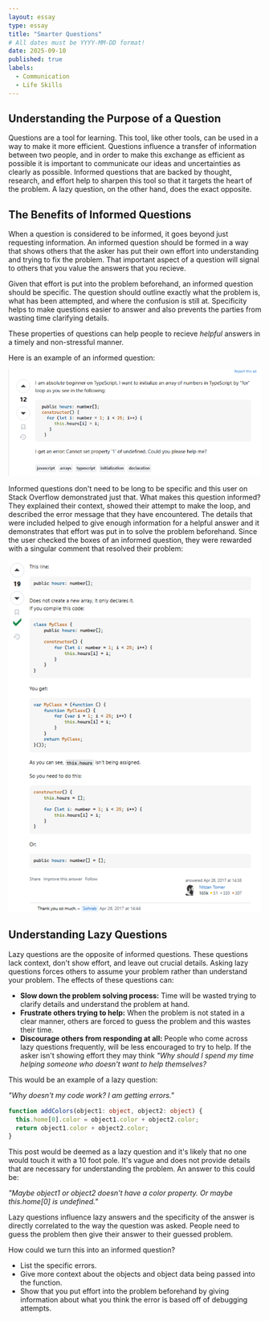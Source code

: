 ```yaml
---
layout: essay
type: essay
title: "Smarter Questions"
# All dates must be YYYY-MM-DD format!
date: 2025-09-10
published: true
labels:
  - Communication
  - Life Skills
---
```




## Understanding the Purpose of a Question

Questions are a tool for learning. This tool, like other tools, can be used in a way to make it more efficient. Questions influence a transfer of information between two people, and in order to make this exchange as efficient as possible it is important to communicate our ideas and uncertainties as clearly as possible. Informed questions that are backed by thought, research, and effort help to sharpen this tool so that it targets the heart of the problem. A lazy question, on the other hand, does the exact opposite. 

## The Benefits of Informed Questions

When a question is considered to be informed, it goes beyond just requesting information. An informed question should be formed in a way that shows others that the asker has put their own effort into understanding and trying to fix the problem. That important aspect of a question will signal to others that you value the answers that you recieve. 

Given that effort is put into the problem beforehand, an informed question should be specific. The question should outline exactly what the problem is, what has been attempted, and where the confusion is still at. Specificity helps to make questions easier to answer and also prevents the parties from wasting time clarifying details.

These properties of questions can help people to recieve *helpful* answers in a timely and non-stressful manner.

Here is an example of an informed question:

![Smart question example](../img/smartquestions/smartquestion.png)

Informed questions don't need to be long to be specific and this user on Stack Overflow demonstrated just that. What makes this question informed? They explained their context, showed their attempt to make the loop, and described the error message that they have encountered. The details that were included helped to give enough information for a helpful answer and it demonstrates that effort was put in to solve the problem beforehand. Since the user checked the boxes of an informed question, they were rewarded with a singular comment that resolved their problem:

![Smart answer example](../img/smartquestions/smartanswer.png)

## Understanding Lazy Questions

Lazy questions are the opposite of informed questions. These questions lack context, don't show effort, and leave out crucial details. Asking lazy questions forces others to assume your problem rather than understand your problem. The effects of these questions can:
- **Slow down the problem solving process:** Time will be wasted trying to clarify details and understand the problem at hand.
- **Frustrate others trying to help:** When the problem is not stated in a clear manner, others are forced to guess the problem and this wastes their time. 
- **Discourage others from responding at all:** People who come across lazy questions frequently, will be less encouraged to try to help. If the asker isn't showing effort they may think *"Why should I spend my time helping someone who doesn't want to help themselves?*

This would be an example of a lazy question: 

*"Why doesn't my code work? I am getting errors."*
```typescript
function addColors(object1: object, object2: object) {
  this.home[0].color = object1.color + object2.color;
  return object1.color + object2.color;
}
```

This post would be deemed as a lazy question and it's likely that no one would touch it with a 10 foot pole. It's vague and does not provide details that are necessary for understanding the problem. An answer to this could be: 

*"Maybe object1 or object2 doesn't have a color property. Or maybe this.home[0] is undefined."* 

Lazy questions influence lazy answers and the specificity of the answer is directly correlated to the way the question was asked. People need to guess the problem then give their answer to their guessed problem.

How could we turn this into an informed question?
- List the specific errors.
- Give more context about the objects and object data being passed into the function.
- Show that you put effort into the problem beforehand by giving information about what you think the error is based off of debugging attempts.


